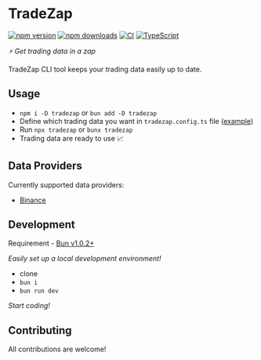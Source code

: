 # TradeZap

[![npm version][npm-badge]][npm-url]
[![npm downloads][downloads-badge]][npm-url]
[![CI][ci-badge]][ci-url]
[![TypeScript][typescript-badge]][typescript-url]

_⚡ Get trading data in a zap_

TradeZap CLI tool keeps your trading data easily up to date.

## Usage

- `npm i -D tradezap` or `bun add -D tradezap`
- Define which trading data you want in `tradezap.config.ts` file ([example](example/binance/tradezap.config.ts))
- Run `npx tradezap` or `bunx tradezap`
- Trading data are ready to use 📈

## Data Providers

Currently supported data providers:

- [Binance](https://www.binance.com/)

## Development

Requirement - [Bun v1.0.2+](https://bun.sh)

_Easily set up a local development environment!_

- clone
- `bun i`
- `bun run dev`

_Start coding!_

## Contributing

All contributions are welcome!

[npm-url]: https://www.npmjs.com/package/tradezap
[npm-badge]: https://img.shields.io/npm/v/tradezap.svg
[downloads-badge]: https://img.shields.io/npm/dm/tradezap.svg?color=blue
[ci-badge]: https://github.com/ocignis/tradezap/actions/workflows/CI.yml/badge.svg
[ci-url]: https://github.com/ocignis/tradezap/actions/workflows/CI.yml
[typescript-badge]: https://badges.frapsoft.com/typescript/code/typescript.svg?v=101
[typescript-url]: https://github.com/microsoft/TypeScript
